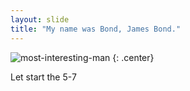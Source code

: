 ```yaml
---
layout: slide
title: "My name was Bond, James Bond."
---
```


![most-interesting-man](https://cloud.githubusercontent.com/assets/16547949/25400967/47a9dd52-29c2-11e7-9623-e913672a3eec.jpg)
{: .center}

Let start the 5-7
